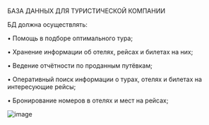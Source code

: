 БАЗА ДАННЫХ ДЛЯ ТУРИСТИЧЕСКОЙ КОМПАНИИ

БД должна осуществлять:

•	Помощь в подборе оптимального тура;

•	Хранение информации об отелях, рейсах и билетах на них;

•	Ведение отчётности по проданным путёвкам;

•	Оперативный поиск информации о турах, отелях и билетах на интересующие рейсы;

•	Бронирование номеров в отелях и мест на рейсах;

![image](https://github.com/noname-croak/TourDB/assets/108826308/6eeb4575-9781-40be-a157-b102a5db5252)
